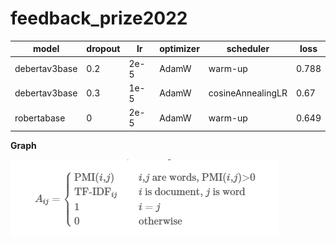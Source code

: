 # feedback_prize2022



| model         | dropout | lr   | optimizer | scheduler         | loss  |
| ------------- | ------- | ---- | --------- | ----------------- | ----- |
| debertav3base | 0.2     | 2e-5 | AdamW     | warm-up           | 0.788 |
| debertav3base | 0.3     | 1e-5 | AdamW     | cosineAnnealingLR | 0.67  |
| robertabase   | 0       | 2e-5 | AdamW     | warm-up           | 0.649 |



__Graph__

![graph](README.assets/graph.PNG)
